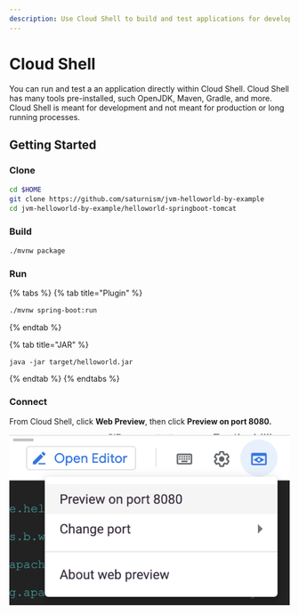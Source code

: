 ```yaml
---
description: Use Cloud Shell to build and test applications for development purpose.
---
```


# Cloud Shell

You can run and test a an application directly within Cloud Shell. Cloud Shell has many tools pre-installed, such OpenJDK, Maven, Gradle, and more. Cloud Shell is meant for development and not meant for production or long running processes.

## Getting Started

### Clone

```bash
cd $HOME
git clone https://github.com/saturnism/jvm-helloworld-by-example
cd jvm-helloworld-by-example/helloworld-springboot-tomcat
```

### Build

```bash
./mvnw package
```

### Run

{% tabs %}
{% tab title="Plugin" %}
```bash
./mvnw spring-boot:run
```
{% endtab %}

{% tab title="JAR" %}
```
java -jar target/helloworld.jar
```
{% endtab %}
{% endtabs %}

### Connect

From Cloud Shell, click **Web Preview**, then click **Preview on port 8080.**

![Web Preview](../../.gitbook/assets/image%20%2837%29.png)
